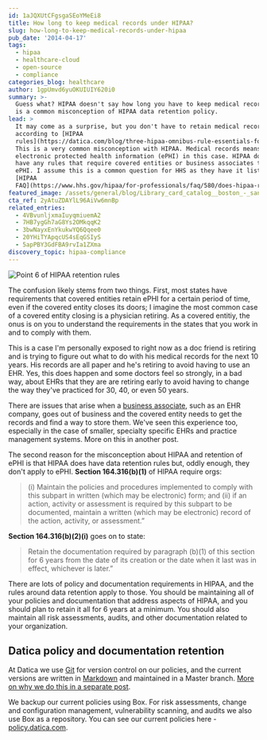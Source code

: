 ```yaml
---
id: 1aJQXUtCFgsgaSEoYMeEi8
title: How long to keep medical records under HIPAA?
slug: how-long-to-keep-medical-records-under-hipaa
pub_date: '2014-04-17'
tags:
  - hipaa
  - healthcare-cloud
  - open-source
  - compliance
categories_blog: healthcare
author: 1gpUmvd6yuOKUIUIY620i0
summary: >-
  Guess what? HIPAA doesn't say how long you have to keep medical records. This
  is a common misconception of HIPAA data retention policy.
lead: >
  It may come as a surprise, but you don't have to retain medical records
  according to [HIPAA
  rules](https://datica.com/blog/three-hipaa-omnibus-rule-essentials-for-it-security/).
  This is a very common misconception with HIPAA. Medical records means
  electronic protected health information (ePHI) in this case. HIPAA does not
  have any rules that require covered entities or business associates to retain
  ePHI. I assume this is a common question for HHS as they have it listed in a
  [HIPAA
  FAQ](https://www.hhs.gov/hipaa/for-professionals/faq/580/does-hipaa-require-covered-entities-to-keep-medical-records-for-any-period/index.html).
featured_image: /assets/general/blog/Library_card_catalog__boston_-_sanwal-deen-93466.jpg
cta_ref: 2yAtuZDAYlL96AiVw6mnBp
related_entries:
  - 4VBvunljxmaIuyqmiuemA2
  - 7HB7ygGh7aG8Ys2OMkqqK2
  - 3bwNayxEnYkukwYQ6Qqee0
  - 20YHiTYApqcUS4sEqGSIyS
  - 5apPBY3GdFBA9rvIa1ZXma
discovery_topic: hipaa-compliance
---
```

![Point 6 of HIPAA retention rules](/assets/general/blog/blog-main-retention.png)

The confusion likely stems from two things. First, most states have requirements that covered entities retain ePHI for a certain period of time, even if the covered entity closes its doors; I imagine the most common case of a covered entity closing is a physician retiring. As a covered entitiy, the onus is on you to understand the requirements in the states that you work in and to comply with them.

This is a case I'm personally exposed to right now as a doc friend is retiring and is trying to figure out what to do with his medical records for the next 10 years. His records are all paper and he's retiring to avoid having to use an EHR. Yes, this does happen and some doctors feel so strongly, in a bad way, about EHRs that they are are retiring early to avoid having to change the way they've practiced for 30, 40, or even 50 years.

There are issues that arise when a [business associate](https://datica.com/blog/3-common-misconceptions-about-business-associate-agreements/), such as an EHR company, goes out of business and the covered entity needs to get the records and find a way to store them. We've seen this experience too, especially in the case of smaller, specialty specific EHRs and practice management systems. More on this in another post.

The second reason for the misconception about HIPAA and retention of ePHI is that HIPAA does have data retention rules but, oddly enough, they don't apply to ePHI. **Section 164.316(b)(1)** of HIPAA require orgs:

> (i) Maintain the policies and procedures implemented to comply with this subpart in written (which may be electronic) form; and (ii) if an action, activity or assessment is required by this subpart to be documented, maintain a written (which may be electronic) record of the action, activity, or assessment.” 

**Section 164.316(b)(2)(i)** goes on to state:

> Retain the documentation required by paragraph (b)(1) of this section for 6 years from the date of its creation or the date when it last was in effect, whichever is later.”

There are lots of policy and documentation requirements in HIPAA, and the rules around data retention apply to those. You should be maintaining all of your policies and documentation that address aspects of HIPAA, and you should plan to retain it all for 6 years at a minimum. You should also maintain all risk assessments, audits, and other documentation related to your organization.

## Datica policy and documentation retention

At Datica we use [Git](https://git-scm.com/) for version control on our policies, and the current versions are written in [Markdown](https://github.com/adam-p/markdown-here/wiki/Markdown-Cheatsheet) and maintained in a Master branch. [More on why we do this in a separate post](https://datica.com/blog/our-company-policies-now-available-free-on-github/).

We backup our current policies using Box. For risk assessments, change and configuration management, vulnerability scanning, and audits we also use Box as a repository. You can see our current policies here - [policy.datica.com](https://policy.datica.com).


  